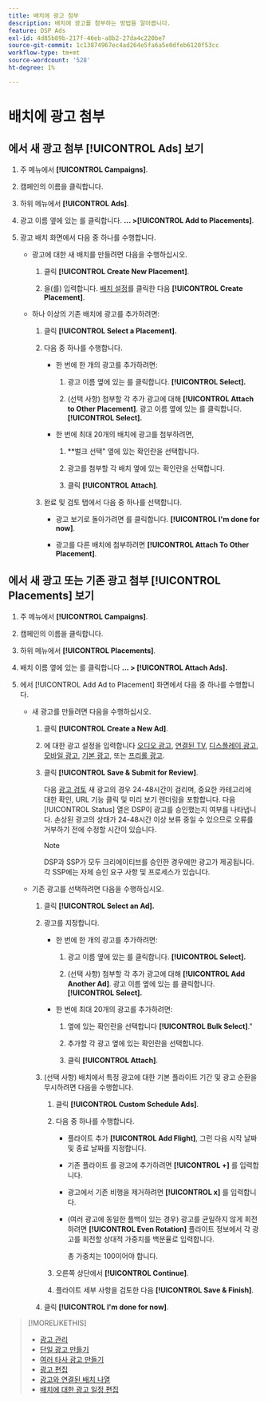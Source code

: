 ```yaml
---
title: 배치에 광고 첨부
description: 배치에 광고를 첨부하는 방법을 알아봅니다.
feature: DSP Ads
exl-id: 4d85b89b-217f-46eb-a8b2-27da4c220be7
source-git-commit: 1c13874967ec4ad264e5fa6a5e0dfeb6120f53cc
workflow-type: tm+mt
source-wordcount: '528'
ht-degree: 1%

---
```


# 배치에 광고 첨부

## 에서 새 광고 첨부 [!UICONTROL Ads] 보기

1. 주 메뉴에서 **[!UICONTROL Campaigns]**.

1. 캠페인의 이름을 클릭합니다.

1. 하위 메뉴에서 **[!UICONTROL Ads]**.

1. 광고 이름 옆에 있는 를 클릭합니다.  **... >[!UICONTROL Add to Placements]**.

1. 광고 배치 화면에서 다음 중 하나를 수행합니다.

   * 광고에 대한 새 배치를 만들려면 다음을 수행하십시오.

      1. 클릭 **[!UICONTROL Create New Placement]**.

      1. 을(를) 입력합니다. [배치 설정](/help/dsp/campaign-management/placements/placement-settings.md)를 클릭한 다음 **[!UICONTROL Create Placement]**.
   * 하나 이상의 기존 배치에 광고를 추가하려면:

      1. 클릭 **[!UICONTROL Select a Placement].**

      1. 다음 중 하나를 수행합니다.

         * 한 번에 한 개의 광고를 추가하려면:

            1. 광고 이름 옆에 있는 를 클릭합니다. **[!UICONTROL Select].**

            1. (선택 사항) 첨부할 각 추가 광고에 대해 **[!UICONTROL Attach to Other Placement]**. 광고 이름 옆에 있는 를 클릭합니다. **[!UICONTROL Select].**
         * 한 번에 최대 20개의 배치에 광고를 첨부하려면,

            1. **벌크 선택&quot; 옆에 있는 확인란을 선택합니다.

            1. 광고를 첨부할 각 배치 옆에 있는 확인란을 선택합니다.

            1. 클릭 **[!UICONTROL Attach]**.
      1. 완료 및 검토 탭에서 다음 중 하나를 선택합니다.

         * 광고 보기로 돌아가려면 를 클릭합니다. **[!UICONTROL I'm done for now]**.

         * 광고를 다른 배치에 첨부하려면 **[!UICONTROL Attach To Other Placement]**.




## 에서 새 광고 또는 기존 광고 첨부 [!UICONTROL Placements] 보기

1. 주 메뉴에서 **[!UICONTROL Campaigns]**.

1. 캠페인의 이름을 클릭합니다.

1. 하위 메뉴에서 **[!UICONTROL Placements]**.

1. 배치 이름 옆에 있는 를 클릭합니다  **... > [!UICONTROL Attach Ads].**

1. 에서 [!UICONTROL Add Ad to Placement] 화면에서 다음 중 하나를 수행합니다.

   * 새 광고를 만들려면 다음을 수행하십시오.

      1. 클릭 **[!UICONTROL Create a New Ad]**.

      1. 에 대한 광고 설정을 입력합니다 [오디오 광고](ad-settings-audio.md), [연결된 TV](ad-settings-connected-tv.md), [디스플레이 광고](ad-settings-display.md), [모바일 광고](ad-settings-mobile.md), [기본 광고](ad-settings-native.md), 또는 [프리롤 광고](ad-settings-pre-roll.md).

      1. 클릭 **[!UICONTROL Save & Submit for Review]**.

         다음 [광고 검토](ad-about.md) 새 광고의 경우 24-48시간이 걸리며, 중요한 카테고리에 대한 확인, URL 기능 클릭 및 미리 보기 렌더링을 포함합니다. 다음 [!UICONTROL Status] 열은 DSP이 광고를 승인했는지 여부를 나타냅니다. 손상된 광고의 상태가 24-48시간 이상 보류 중일 수 있으므로 오류를 거부하기 전에 수정할 시간이 있습니다.

         >[!NOTE]
         >
         >DSP과 SSP가 모두 크리에이티브를 승인한 경우에만 광고가 제공됩니다. 각 SSP에는 자체 승인 요구 사항 및 프로세스가 있습니다.
   * 기존 광고를 선택하려면 다음을 수행하십시오.

      1. 클릭 **[!UICONTROL Select an Ad].**

      1. 광고를 지정합니다.
         * 한 번에 한 개의 광고를 추가하려면:

            1. 광고 이름 옆에 있는 를 클릭합니다. **[!UICONTROL Select].**

            1. (선택 사항) 첨부할 각 추가 광고에 대해 **[!UICONTROL Add Another Ad]**. 광고 이름 옆에 있는 를 클릭합니다. **[!UICONTROL Select].**
         * 한 번에 최대 20개의 광고를 추가하려면:

            1. 옆에 있는 확인란을 선택합니다 **[!UICONTROL Bulk Select]**.&quot;

            1. 추가할 각 광고 옆에 있는 확인란을 선택합니다.

            1. 클릭 **[!UICONTROL Attach]**.
      1. (선택 사항) 배치에서 특정 광고에 대한 기본 플라이트 기간 및 광고 순환을 무시하려면 다음을 수행합니다.

         1. 클릭 **[!UICONTROL Custom Schedule Ads]**.

         1. 다음 중 하나를 수행합니다.

            * 플라이트 추가 **[!UICONTROL Add Flight]**, 그런 다음 시작 날짜 및 종료 날짜를 지정합니다.

            * 기존 플라이트 를 광고에 추가하려면 **[!UICONTROL +]** 를 입력합니다.

            * 광고에서 기존 비행을 제거하려면 **[!UICONTROL x]** 를 입력합니다.

            * (여러 광고에 동일한 플백이 있는 경우) 광고를 균일하지 않게 회전하려면 **[!UICONTROL Even Rotation]** 플라이트 정보에서 각 광고를 회전할 상대적 가중치를 백분율로 입력합니다.

               총 가중치는 100이어야 합니다.
         1. 오른쪽 상단에서 **[!UICONTROL Continue]**.

         1. 플라이트 세부 사항을 검토한 다음 **[!UICONTROL Save & Finish]**.
      1. 클릭 **[!UICONTROL I'm done for now]**.






>[!MORELIKETHIS]
>
>* [광고 관리](ad-about.md)
>* [단일 광고 만들기](ad-create.md)
>* [여러 타사 광고 만들기](ad-create-multiple.md)
>* [광고 편집](ad-edit.md)
>* [광고와 연결된 배치 나열](ad-list-placements.md)
>* [배치에 대한 광고 일정 편집](/help/dsp/campaign-management/placements/placement-edit-ad-schedule.md)


